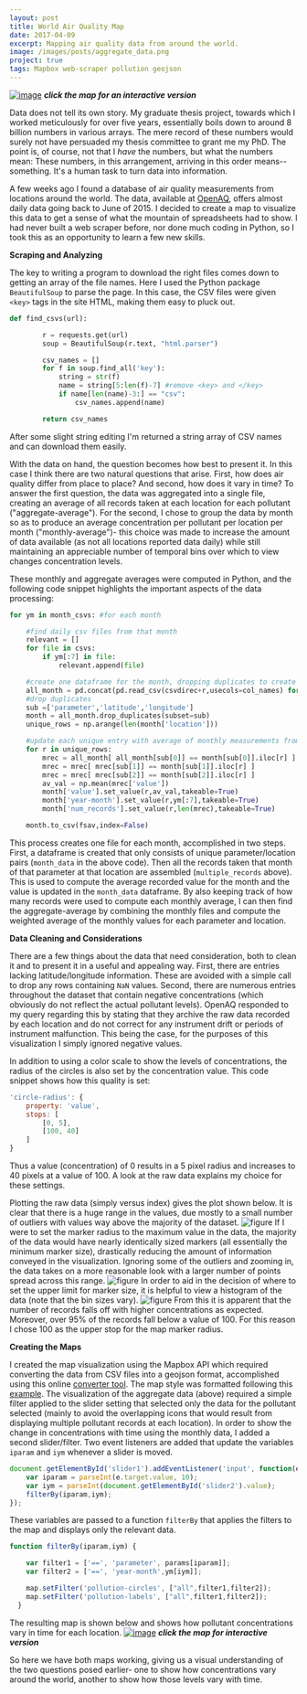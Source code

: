 ```yaml
---
layout: post
title: World Air Quality Map
date: 2017-04-09
excerpt: Mapping air quality data from around the world.
image: /images/posts/aggregate_data.png
project: true
tags: Mapbox web-scraper pollution geojson
---
```


[![image](/images/posts/aggregate_data.png)](/projects/AirQuality/world_data)
***click the map for an interactive version***

Data does not tell its own story. My graduate thesis project, towards which I worked meticulously for over five years, essentially boils down to around 8 billion numbers in various arrays. The mere record of these numbers would surely not have persuaded my thesis committee to grant me my PhD. The point is, of course, not that I *have* the numbers, but what the numbers mean: These numbers, in this arrangement, arriving in this order means-- something. It's a human task to turn data into information.

A few weeks ago I found a database of air quality measurements from locations around the world. The data, available at [OpenAQ](https://openaq-data.s3.amazonaws.com/index.html), offers almost daily data going back to June of 2015. I decided to create a map to visualize this data to get a sense of what the mountain of spreadsheets had to show. I had never built a web scraper before, nor done much coding in Python, so I took this as an opportunity to learn a few new skills.

**Scraping and Analyzing**

The key to writing a program to download the right files comes down to getting an array of the file names. Here I used the Python package `BeautifulSoup` to parse the page. In this case, the CSV files were given `<key>` tags in the site HTML, making them easy to pluck out.
```py
def find_csvs(url):

        r = requests.get(url)
        soup = BeautifulSoup(r.text, "html.parser")

        csv_names = []
        for f in soup.find_all('key'):
            string = str(f)
            name = string[5:len(f)-7] #remove <key> and </key>
            if name[len(name)-3:] == "csv":
                csv_names.append(name)

        return csv_names
```
After some slight string editing I'm returned a string array of CSV names and can download them easily.

With the data on hand, the question becomes how best to present it. In this case I think there are two natural questions that arise. First, how does air quality differ from place to place? And second, how does it vary in time? To answer the first question, the data was aggregated into a single file, creating an average of all records taken at each location for each pollutant ("aggregate-average"). For the second, I chose to group the data by month so as to produce an average concentration per pollutant per location per month ("monthly-average")- this choice was made to increase the amount of data available (as not all locations reported data daily) while still maintaining an appreciable number of temporal bins over which to view changes concentration levels.

These monthly and aggregate averages were computed in Python, and the following code snippet highlights the important aspects of the data processing:
```py
for ym in month_csvs: #for each month

    #find daily csv files from that month
    relevant = []
    for file in csvs:
        if ym[:7] in file:
            relevant.append(file)

    #create one dataframe for the month, dropping duplicates to create unique parameter/lat/long entries
    all_month = pd.concat(pd.read_csv(csvdirec+r,usecols=col_names) for r in relevant)
    #drop duplicates
    sub =['parameter','latitude','longitude']
    month = all_month.drop_duplicates(subset=sub)
    unique_rows = np.arange(len(month['location']))

    #update each unique entry with average of monthly measurements from that location
    for r in unique_rows:
        mrec = all_month[ all_month[sub[0]] == month[sub[0]].iloc[r] ]
        mrec = mrec[ mrec[sub[1]] == month[sub[1]].iloc[r] ]
        mrec = mrec[ mrec[sub[2]] == month[sub[2]].iloc[r] ]
        av_val = np.mean(mrec['value'])
        month['value'].set_value(r,av_val,takeable=True)
        month['year-month'].set_value(r,ym[:7],takeable=True)
        month['num_records'].set_value(r,len(mrec),takeable=True)

    month.to_csv(fsav,index=False)
```
This process creates one file for each month, accomplished in two steps. First, a dataframe is created that only consists of unique parameter/location pairs (`month_data` in the above code). Then all the records taken that month of that parameter at that location are assembled (`multiple_records` above). This is used to compute the average recorded value for the month and the value is updated in the `month_data` dataframe. By also keeping track of how many records were used to compute each monthly average, I can then find the aggregate-average by combining the monthly files and compute the weighted average of the monthly values for each parameter and location.

**Data Cleaning and Considerations**

There are a few things about the data that need consideration, both to clean it and to present it in a useful and appealing way. First, there are entries lacking latitude/longitude information. These are avoided with a simple call to drop any rows containing `NaN` values. Second, there are numerous entries throughout the dataset that contain negative concentrations (which obviously do not reflect the actual pollutant levels). OpenAQ responded to my query regarding this by stating that they archive the raw data recorded by each location and do not correct for any instrument drift or periods of instrument malfunction. This being the case, for the purposes of this visualization I simply ignored negative values.

In addition to using a color scale to show the levels of concentrations, the radius of the circles is also set by the concentration value. This code snippet shows how this quality is set:
```javascript
'circle-radius': {
    property: 'value',
    stops: [
        [0, 5],
        [100, 40]
    ]
}
```
Thus a value (concentration) of 0 results in a 5 pixel radius and increases to 40 pixels at a value of 100. A look at the raw data explains my choice for these settings.

Plotting the raw data (simply versus index) gives the plot shown below. It is clear that there is a huge range in the values, due mostly to a small number of outliers with values way above the majority of the dataset.
![figure](/images/posts/AQ_data1.png)
If I were to set the marker radius to the maximum value in the data, the majority of the data would have nearly identically sized markers (all essentially the minimum marker size), drastically reducing the amount of information conveyed in the visualization. Ignoring some of the outliers and zooming in, the data takes on a more reasonable look with a larger number of points spread across this range.
![figure](/images/posts/AQ_data2.png)
In order to aid in the decision of where to set the upper limit for marker size, it is helpful to view a histogram of the data (note that the bin sizes vary).
![figure](/images/posts/AQ_hist.png)
From this it is apparent that the number of records falls off with higher concentrations as expected. Moreover, over 95% of the records fall below a value of 100. For this reason I chose 100 as the upper stop for the map marker radius.

**Creating the Maps**

I created the map visualization using the Mapbox API which required converting the data from CSV files into a geojson format, accomplished using this online [converter tool](http://www.convertcsv.com/csv-to-geojson.htm). The map style was formatted following this [example](https://www.mapbox.com/mapbox-gl-js/example/timeline-animation/). The visualization of the aggregate data (above) required a simple filter applied to the slider setting that selected only the data for the pollutant selected (mainly to avoid the overlapping icons that would result from displaying multiple pollutant records at each location). In order to show the change in concentrations with time using the monthly data, I added a second slider/filter. Two event listeners are added that update the variables `iparam` and `iym` whenever a slider is moved.
```javascript
document.getElementById('slider1').addEventListener('input', function(e) {
    var iparam = parseInt(e.target.value, 10);
    var iym = parseInt(document.getElementById('slider2').value);
    filterBy(iparam,iym);
});
```
These variables are passed to a function `filterBy` that applies the filters to the map and displays only the relevant data.
```javascript
function filterBy(iparam,iym) {

    var filter1 = ['==', 'parameter', params[iparam]];
    var filter2 = ['==', 'year-month',ym[iym]];

    map.setFilter('pollution-circles', ["all",filter1,filter2]);
    map.setFilter('pollution-labels', ["all",filter1,filter2]);
  }
```

The resulting map is shown below and shows how pollutant concentrations vary in time for each location.
[![image](/images/posts/aggregate_data.png)](/projects/AirQuality/world_monthly_data)
***click the map for interactive version***

So here we have both maps working, giving us a visual understanding of the two questions posed earlier- one to show how concentrations vary around the world, another to show how those levels vary with time.
